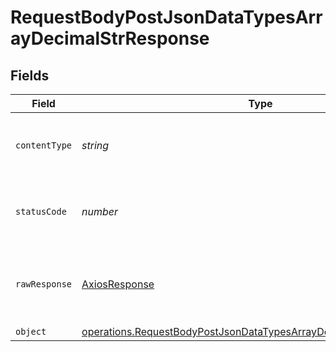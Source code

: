 # RequestBodyPostJsonDataTypesArrayDecimalStrResponse


## Fields

| Field                                                                                                                                                    | Type                                                                                                                                                     | Required                                                                                                                                                 | Description                                                                                                                                              |
| -------------------------------------------------------------------------------------------------------------------------------------------------------- | -------------------------------------------------------------------------------------------------------------------------------------------------------- | -------------------------------------------------------------------------------------------------------------------------------------------------------- | -------------------------------------------------------------------------------------------------------------------------------------------------------- |
| `contentType`                                                                                                                                            | *string*                                                                                                                                                 | :heavy_check_mark:                                                                                                                                       | HTTP response content type for this operation                                                                                                            |
| `statusCode`                                                                                                                                             | *number*                                                                                                                                                 | :heavy_check_mark:                                                                                                                                       | HTTP response status code for this operation                                                                                                             |
| `rawResponse`                                                                                                                                            | [AxiosResponse](https://axios-http.com/docs/res_schema)                                                                                                  | :heavy_minus_sign:                                                                                                                                       | Raw HTTP response; suitable for custom response parsing                                                                                                  |
| `object`                                                                                                                                                 | [operations.RequestBodyPostJsonDataTypesArrayDecimalStrResponseBody](../../models/operations/requestbodypostjsondatatypesarraydecimalstrresponsebody.md) | :heavy_minus_sign:                                                                                                                                       | OK                                                                                                                                                       |